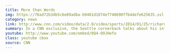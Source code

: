 ```yaml
---
title: More than Words
img: https://76ad72b3db5c6e89adba-b9461d1874e7740690ffb4defe625635.ssl.cf1.rackcdn.com/assets/images/news/encounter.jpg
category: news
link: http://www.cnn.com/video/data/2.0/video/sports/2014/01/25/richard-sherman-more-than-words.cnn.html
summary: In a CNN exclusive, the Seattle cornerback talks about his infamous outburst and the journey that got him to that moment...
youtube: http://www.youtube.com/embed/0Q4-O9JHefo
class: youtube cbox
source: CNN
---
```

